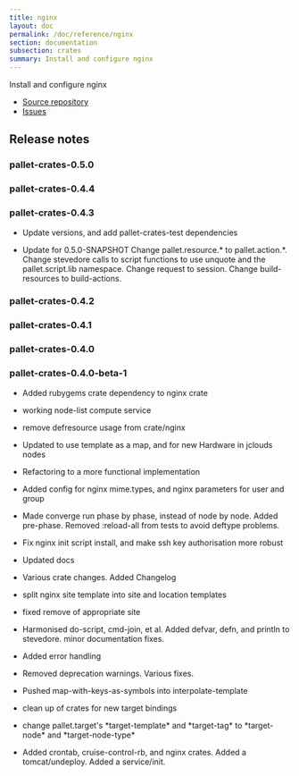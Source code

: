 ```yaml
---
title: nginx
layout: doc
permalink: /doc/reference/nginx
section: documentation
subsection: crates
summary: Install and configure nginx
---
```

Install and configure nginx

- [Source repository](https://github.com/pallet/nginx-crate "GitHub Repository for crate")
- [Issues](https://github.com/pallet/nginx-crate/issues "GitHub Issues for crate")

## Release notes


### pallet-crates-0.5.0


### pallet-crates-0.4.4


### pallet-crates-0.4.3

- Update versions, and add pallet-crates-test dependencies

- Update for 0.5.0-SNAPSHOT
  Change pallet.resource.\* to pallet.action.\*. Change stevedore calls to
  script functions to use unquote and the pallet.script.lib namespace. 
  Change request to session.  Change build-resources to build-actions.


### pallet-crates-0.4.2


### pallet-crates-0.4.1


### pallet-crates-0.4.0


### pallet-crates-0.4.0-beta-1

- Added rubygems crate dependency to nginx crate

- working node-list compute service

- remove defresource usage from crate/nginx

- Updated to use template as a map, and for new Hardware in jclouds nodes

- Refactoring to a more functional implementation

- Added config for nginx mime.types, and nginx parameters for user and group

- Made converge run phase by phase, instead of node by node.  Added
  pre-phase. Removed :reload-all from tests to avoid deftype problems.

- Fix nginx init script install, and make ssh key authorisation more robust

- Updated docs

- Various crate changes. Added Changelog

- split nginx site template into site and location templates

- fixed remove of appropriate site

- Harmonised do-script, cmd-join, et al.  Added defvar, defn, and println to
  stevedore. minor documentation fixes.

- Added error handling

- Removed deprecation warnings.  Various fixes.

- Pushed map-with-keys-as-symbols into interpolate-template

- clean up of crates for new target bindings

- change pallet.target's \*target-template\* and \*target-tag\* to \*target-node\*
  and \*target-node-type\*

- Added crontab, cruise-control-rb, and nginx crates.  Added a
  tomcat/undeploy. Added a service/init.

